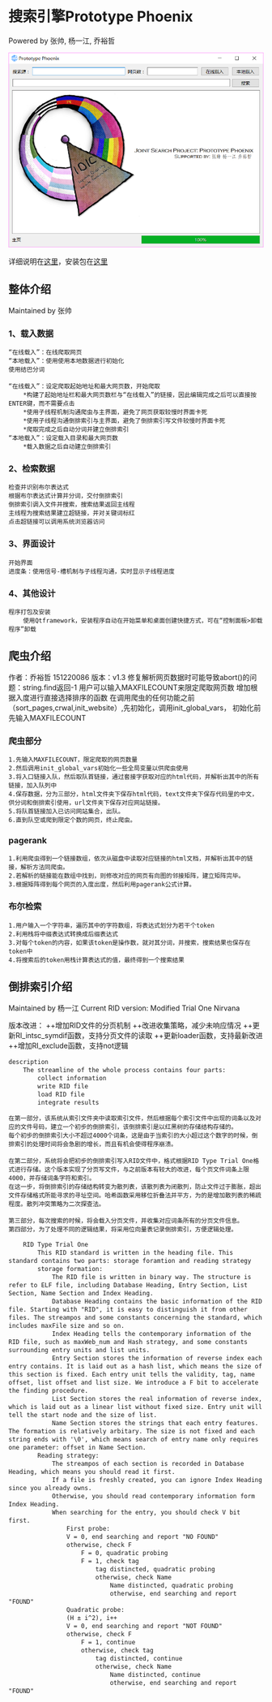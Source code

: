 # 搜索引擎Prototype Phoenix
Powered by 张帅, 杨一江, 乔裕哲



![起始界面](docs/起始界面.png)



详细说明在[这里](docs/Manual.pdf)，安装包在[这里](bin/installer.exe)



## 整体介绍

Maintained by 张帅

### 1、载入数据
	“在线载入”：在线爬取网页
	“本地载入”：使用使用本地数据进行初始化
	使用结巴分词
	
	“在线载入”：设定爬取起始地址和最大网页数，开始爬取
		*构建了起始地址栏和最大网页数栏与“在线载入”的链接，因此编辑完成之后可以直接按ENTER键，而不需要点击
		*使用子线程机制沟通爬虫与主界面，避免了网页获取较慢时界面卡死
		*使用子线程沟通倒排索引与主界面，避免了倒排索引写文件较慢时界面卡死
		*爬取完成之后自动分词并建立倒排索引
	“本地载入”：设定载入目录和最大网页数
		*载入数据之后自动建立倒排索引
### 2、检索数据
	检查并识别布尔表达式
	根据布尔表达式计算并分词，交付倒排索引
	倒排索引调入文件并搜索，搜索结果返回主线程
	主线程为搜索结果建立超链接，并对关键词标红
	点击超链接可以调用系统浏览器访问
### 3、界面设计
	开始界面
	进度条：使用信号-槽机制与子线程沟通，实时显示子线程进度
### 4、其他设计
	程序打包及安装
		使用Qtframework，安装程序自动在开始菜单和桌面创建快捷方式，可在“控制面板>卸载程序”卸载



## 爬虫介绍

作者：乔裕哲 151220086
版本：v1.3
	修复解析网页数据时可能导致abort()的问题：string.find返回-1
	用户可以输入MAXFILECOUNT来限定爬取网页数
	增加根据入度进行直接选择排序的函数
	在调用爬虫的任何功能之前（sort_pages,crwal,init_website）,先初始化，调用init_global_vars，
	初始化前先输入MAXFILECOUNT
### 爬虫部分
	1.先输入MAXFILECOUNT，限定爬取的网页数量
	2.然后调用init_global_vars初始化一些全局变量以供爬虫使用
	3.将入口链接入队，然后取队首链接，通过套接字获取对应的html代码，并解析出其中的所有链接，加入队列中
	4.保存数据，分为三部分，html文件夹下保存html代码，text文件夹下保存代码里的中文，供分词和倒排索引使用，url文件夹下保存对应网站链接。
	5.将队首链接加入已访问网站集合，出队。
	6.直到队空或爬到限定个数的网页，终止爬虫。
### pagerank
	1.利用爬虫得到一个链接数组，依次从磁盘中读取对应链接的html文档，并解析出其中的链接，解析方法同爬虫。
	2.若解析的链接能在数组中找到，则修改对应的网页有向图的邻接矩阵，建立矩阵完毕。
	3.根据矩阵得到每个网页的入度出度，然后利用pagerank公式计算。
### 布尔检索
	1.用户输入一个字符串，遍历其中的字符数组，将表达式划分为若干个token
	2.利用栈将中缀表达式转换成后缀表达式
	3.对每个token的内容，如果该token是操作数，就对其分词，并搜索，搜索结果也保存在token中
	4.将搜索后的token用栈计算表达式的值，最终得到一个搜索结果



## 倒排索引介绍

Maintained by 杨一江
Current RID version: Modified Trial One Nirvana


版本改进：
	++增加RID文件的分页机制
	++改进收集策略，减少未响应情况
	++更新RI_intsc_symdif函数，支持分页文件的读取
	++更新loader函数，支持最新改进
	++增加RI_exclude函数，支持not逻辑
```
description
	The streamline of the whole process contains four parts:
		collect information
		write RID file
		load RID file
		integrate results
```
	在第一部分，该系统从索引文件夹中读取索引文件，然后根据每个索引文件中出现的词条以及对应的文件号码，建立一个初步的倒排索引，该倒排索引是以红黑树的存储结构存储的。
	每个初步的倒排索引大小不超过4000个词条，这是由于当索引的大小超过这个数字的时候，倒排索引的处理时间将会急剧的增长，而且有机会使得程序崩溃。
	
	在第二部分，系统将会把初步的倒排索引写入RID文件中，格式根据RID Type Trial One格式进行存储。这个版本实现了分页写文件，与之前版本有较大的改进，每个页文件词条上限4000，并存储词条字符和索引。
	在这一步，将倒排索引的存储结构转变为散列表，该散列表为闭散列，防止文件过于膨胀，超出文件存储格式所能寻求的寻址空间。哈希函数采用移位折叠法并平方，为的是增加散列表的稀疏程度。散列冲突策略为二次探查法。
	
	第三部分，每次搜索的时候，将会载入分页文件，并收集对应词条所有的分页文件信息。
	第四部分，为了处理不同的逻辑结果，将采用位向量表记录倒排索引，方便逻辑处理。

```
	RID Type Trial One
		This RID standard is written in the heading file. This standard contains two parts: storage foramtion and reading strategy
		storage formation:
			The RID file is written in binary way. The structure is refer to ELF file, including Database Heading, Entry Section, List Section, Name Section and Index Heading.
			Database Heading contains the basic information of the RID file. Starting with "RID", it is easy to distinguish it from other files. The streampos and some constants concerning the standard, which includes maxFile size and so on.
			Index Heading tells the contemporary information of the RID file, such as maxWeb_num and Hash strategy, and some constants surrounding entry units and list units.
			Entry Section stores the information of reverse index each entry contains. It is laid out as a hash list, which means the size of this section is fixed. Each entry unit tells the validity, tag, name offset, list offset and list size. We introduce a F bit to accelerate the finding procedure.
			List Section stores the real information of reverse index, which is laid out as a linear list without fixed size. Entry unit will tell the start node and the size of list.
			Name Section stores the strings that each entry features. The formation is relatively arbitary. The size is not fixed and each string ends with '\0', which means search of entry name only requires one parameter: offset in Name Section.
		Reading strategy:
			The streampos of each section is recorded in Database Heading, which means you should read it first.
			If a file is freshly created, you can ignore Index Heading since you already owns.
			Otherwise, you should read contemporary information form Index Heading.
			When searching for the entry, you should check V bit first.
				First probe:
				V = 0, end searching and report "NO FOUND"
				otherwise, check F
					F = 0, quadratic probing
					F = 1, check tag
						tag distincted, quadratic probing
						otherwise, check Name
							Name distincted, quadratic probing
							otherwise, end searching and report "FOUND"
				Quadratic probe:
				(H ± i^2), i++
				V = 0, end searching and report "NOT FOUND"
				otherwise, check F
					F = 1, continue
					otherwise, check tag
						tag distincted, continue
						otherwise, check Name
							Name distincted, continue
							otherwise, end searching and report "FOUND"
```
